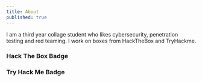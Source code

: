 ```yaml
---
title: About
published: true
---
```


I am a third year collage student who likes cybersecurity, penetration testing and red teaming. I work on boxes from HackTheBox and TryHackme.


### Hack The Box Badge

<script src="https://www.hackthebox.eu/badge/237587"></script>

### Try Hack Me Badge

<script src="https://tryhackme.com/badge/97569"></script>
